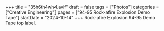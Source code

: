 +++
title = "35h6th4wh4.avif"
draft = false
tags = ["Photos"]
categories = ["Creative Engineering"]
pages = ["94-95 Rock-afire Explosion Demo Tape"]
startDate = "2024-10-14"
+++
Rock-afire Explosion 94-95 Demo Tape top label.
